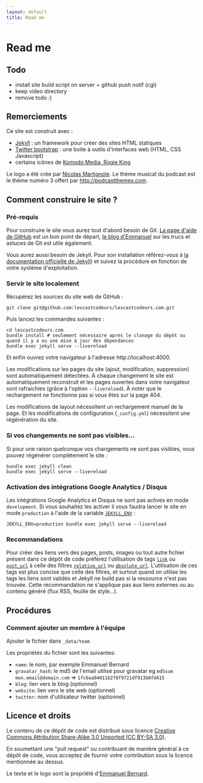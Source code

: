 ```yaml
---
layout: default
title: Read me
---
```

# Read me

## Todo

- install site build script on server + github push notif (cgi)
- keep video directory
- remove todo :)

## Remerciements

Ce site est construit avec :

- [Jekyll][Jekyll] : un framework pour créer des sites HTML statiques
- [Twitter bootstrap][Twitter bootstrap] : une boite à outils d'interfaces web (HTML, CSS Javascript)
- certains icônes de [Komodo Media, Rogie King][Komodo]

Le logo a été crée par [Nicolas Martignole][touilleur]. 
Le thème musical du podcast est le thème numéro 3 offert par <http://podcastthemes.com>.

## Comment construire le site ?

### Pré-requis

Pour construire le site vous aurez tout d'abord besoin de Git. [La page d'aide de GitHub](http://help.github.com/) est un bon point de départ, [le blog
d'Emmanuel](http://in.relation.to/Bloggers/HibernateMovesToGitGitTipsAndTricks) sur les trucs et astuces de Git est utile également.

Vous aurez aussi besoin de Jekyll. Pour son installation référez-vous à [la documentation officielle de Jekyll](https://jekyllrb.com/docs/installation/)) et
suivez la procédure en fonction de votre système d'exploitation.

### Servir le site localement
Récupérez les sources du site web de GitHub :

    git clone git@github.com:lescastcodeurs/lescastcodeurs.com.git

Puis lancez les commandes suivantes :

    cd lescastcodeurs.com
    bundle install # seulement nécessaire après le clonage du dépôt ou quand il y a eu une mise à jour des dépendances
    bundle exec jekyll serve --livereload

Et enfin ouvrez votre navigateur à l'adresse http://localhost:4000.

Les modifications sur les pages du site (ajout, modification, suppression) sont automatiquement détectées. À chaque changement le site est automatiquement
reconstruit et les pages ouvertes dans votre navigateur sont rafraichies (grâce à l'option `--livereload`). À noter que le rechargement ne fonctionne pas si
vous êtes sur la page 404.

Les modifications de layout nécessitent un rechargement manuel de la page. Et les modifications de configuration (`_config.yml`) nécessitent une régénération du
site.

### Si vos changements ne sont pas visibles...

Si pour une raison quelconque vos changements ne sont pas visibles, vous pouvez régénérer complètement le site :

    bundle exec jekyll clean
    bundle exec jekyll serve --livereload

### Activation des intégrations Google Analytics / Disqus

Les intégrations Google Analytics et Disqus ne sont pas actives en mode `development`. Si vous souhaitez les activer il vous faudra lancer le site en mode
`production` à l'aide de la variable [`JEKYLL_ENV`](https://jekyllrb.com/docs/configuration/environments/) :

    JEKYLL_ENV=production bundle exec jekyll serve --livereload

### Recommandations

Pour créer des liens vers des pages, posts, images ou tout autre fichier présent dans ce dépôt de code préférez l'utilisation de tags
[`link`](https://jekyllrb.com/docs/liquid/tags/#link) ou [`post_url`](https://jekyllrb.com/docs/liquid/tags/#linking-to-posts) à celle des filtres
[`relative_url`](https://jekyllrb.com/docs/liquid/filters/) ou [`absolute_url`](https://jekyllrb.com/docs/liquid/filters/). L'utilisation de ces tags est plus
concise que celle des filtres, et surtout quand on utilise les tags les liens sont validés et Jekyll ne build pas si la ressource n'est pas trouvée. Cette
recommandation ne s'applique pas aux liens externes ou au contenu généré (flux RSS, feuille de style...).

## Procédures

### Comment ajouter un membre à l'équipe

Ajouter le fichier dans `_data/team`

Les propriétés du fichier sont les suivantes:

- `name`: le nom, par exemple Emmanuel Bernard
- `gravatar_hash`: le md5 de l'email utilisé pour gravatar eg `md5sum mon.email@domain.com` => `1fc6aa04011b2f0f9721df913b0fd415`
- `blog`: lien vers le blog (optionnel)
- `website`: lien vers le site web (optionnel)
- `twitter`: nom d'utilisateur twitter (optionnel)


## Licence et droits

Le contenu de ce dépôt de code est distribué sous licence 
[Creative Commons Attribution Share-Alike 3.0 Unported (CC BY-SA 3.0)][cc].

En soumettant une "pull request" ou contribuant de manière général à ce dépôt de code, 
vous acceptez de fournir votre contribution sous la licence mentionnée au dessus.

Le texte et le logo sont la propriété d'[Emmanuel Bernard][emmanuel-site].

[Wattie]: http://www.flickr.com/photos/wattie/2113068944/in/photostream
[Jekyll]: https://jekyllrb.com
[Twitter bootstrap]: http://twitter.github.com/bootstrap/
[Komodo]: http://www.komodomedia.com
[cc]: http://creativecommons.org/licenses/by-sa/3.0/
[emmanuel-site]: http://emmanuelbernard.com
[touilleur]: http://www.touilleur-express.fr/
